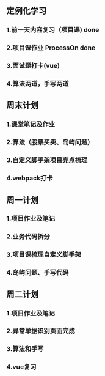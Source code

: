 ## 定例化学习 
### 1.前一天内容复习（项目课) done
### 2.项目课作业 ProcessOn done
### 3.面试题打卡(vue) 
### 4.算法两道，手写两道 

## 周末计划
### 1.课堂笔记及作业
### 2.算法（股票买卖、岛屿问题）
### 3.自定义脚手架项目亮点梳理
### 4.webpack打卡

## 周一计划
### 1.项目作业及笔记
### 2.业务代码拆分
### 3.项目课梳理自定义脚手架
### 4.岛屿问题、手写代码

## 周二计划
### 1.项目作业及笔记
### 2.异常单据识别页面完成
### 3.算法和手写
### 4.vue复习

